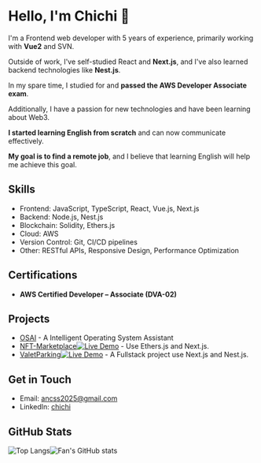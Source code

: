 # Hello, I'm Chichi 👋

I'm a Frontend web developer with 5 years of experience, primarily working with **Vue2** and SVN. 

Outside of work, I've self-studied React and **Next.js**, and I've also learned backend technologies like **Nest.js**. 

In my spare time, I studied for and **passed the AWS Developer Associate exam**.

Additionally, I have a passion for new technologies and have been learning about Web3. 

**I started learning English from scratch** and can now communicate effectively. 

**My goal is to find a remote job**, and I believe that learning English will help me achieve this goal.


## Skills
- Frontend: JavaScript, TypeScript, React, Vue.js, Next.js
- Backend: Node.js, Nest.js
- Blockchain: Solidity, Ethers.js 
- Cloud: AWS 
- Version Control: Git, CI/CD pipelines
- Other: RESTful APIs, Responsive Design, Performance Optimization

## Certifications
- **AWS Certified Developer – Associate (DVA-02)**

## Projects
- [OSAI](https://github.com/Ancss/osai) - A Intelligent Operating System Assistant
- [ NFT-Marketplace](https://github.com/Ancss/NFT-Marketplace)[![Live Demo](https://img.shields.io/badge/Live_Demo-brightgreen.svg)](https://nft.chichi.hair/) - Use Ethers.js and Next.js.
- [ValetParking](https://github.com/Ancss/ValetParking)[![Live Demo](https://img.shields.io/badge/Live_Demo-brightgreen.svg)](https://valetparking.chichi.hair) - A Fullstack project use Next.js and Nest.js.

## Get in Touch
- Email: [ancss2025@gmail.com](mailto:ancss2025@gmail.com)
- LinkedIn: [chichi](https://www.linkedin.com/in/chichi-huang)


## GitHub Stats
<div style="display: flex; ">
  <img src="https://github-readme-stats.vercel.app/api/top-langs/?username=Ancss&layout=compact" alt="Top Langs">
  <img src="https://github-readme-stats.vercel.app/api?username=Ancss&show_icons=true" alt="Fan's GitHub stats">
</div>
<!--
**Ancss/Ancss** is a ✨ _special_ ✨ repository because its `README.md` (this file) appears on your GitHub profile.

Here are some ideas to get you started:

- 🔭 I’m currently working on ...
- 🌱 I’m currently learning ...
- 👯 I’m looking to collaborate on ...
- 🤔 I’m looking for help with ...
- 💬 Ask me about ...
- 📫 How to reach me: ...
- 😄 Pronouns: ...
- ⚡ Fun fact: ...
-->

